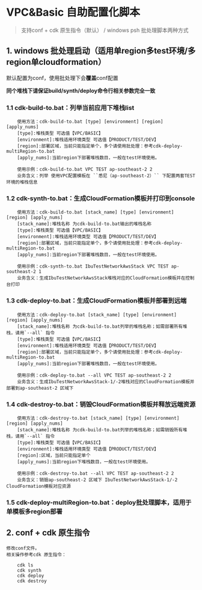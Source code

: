 # VPC&Basic 自助配置化脚本

> 支持conf + cdk 原生指令（默认） / windows psh 批处理脚本两种方式

## 1. windows 批处理启动（适用单region多test环境/多region单cloudformation）
默认配置为conf，使用批处理下会**覆盖**conf配置

**同个堆栈下请保证build/synth/deploy命令行相关参数完全一致** 

### 1.1 cdk-build-to.bat：列举当前应用下堆栈list
        使用方法：cdk-build-to.bat [type] [environment] [region] [apply_nums]
        [type]:堆栈类型 可选值【VPC/BASIC】
        [environment]:堆栈适用环境类型 可选值【PRODUCT/TEST/DEV】
        [region]:部署区域，当前只能指定单个，多个请使用批处理：参考cdk-deploy-multiRegion-to.bat
        [apply_nums]:当前region下部署堆栈数目，一般在test环境使用。
        
        使用示例：cdk-build-to.bat VPC TEST ap-southeast-2 2
        业务含义：列举 使用VPC配置模板在 ``悉尼（ap-southeast-2）`` 下配置两套TEST环境的堆栈信息
        
### 1.2 cdk-synth-to.bat：生成CloudFormation模板并打印到console
        使用方法：cdk-build-to.bat [stack_name] [type] [environment] [region] [apply_nums]
        [stack_name]:堆栈名称 为cdk-build-to.bat输出的堆栈名称
        [type]:堆栈类型 可选值【VPC/BASIC】
        [environment]:堆栈适用环境类型 可选值【PRODUCT/TEST/DEV】
        [region]:部署区域，当前只能指定单个，多个请使用批处理：参考cdk-deploy-multiRegion-to.bat
        [apply_nums]:当前region下部署堆栈数目，一般在test环境使用。

        使用示例：cdk-synth-to.bat IbuTestNetworkAwsStack VPC TEST ap-southeast-2 1
        业务含义：生成IbuTestNetworkAwsStack堆栈对应的CloudFormation模板并在控制台打印

### 1.3 cdk-deploy-to.bat：生成CloudFormation模板并部署到远端
        使用方法：cdk-deploy-to.bat [stack_name] [type] [environment] [region] [apply_nums]
        [stack_name]:堆栈名称 为cdk-build-to.bat列举的堆栈名称；如需部署所有堆栈，请用`--all` 指令
        [type]:堆栈类型 可选值【VPC/BASIC】
        [environment]:堆栈适用环境类型 可选值【PRODUCT/TEST/DEV】
        [region]:部署区域，当前只能指定单个，多个请使用批处理：参考cdk-deploy-multiRegion-to.bat
        [apply_nums]:当前region下部署堆栈数目，一般在test环境使用。

        使用示例：cdk-deploy-to.bat --all VPC TEST ap-southeast-2 2
        业务含义：生成IbuTestNetworkAwsStack-1/-2堆栈对应的CloudFormation模板并部署到ap-southeast-2 区域下
    
### 1.4 cdk-destroy-to.bat：销毁CloudFormation模板并释放远端资源
        使用方法：cdk-destroy-to.bat [stack_name] [type] [environment] [region] [apply_nums]
        [stack_name]:堆栈名称 为cdk-build-to.bat列举的堆栈名称；如需销毁所有堆栈，请用`--all` 指令
        [type]:堆栈类型 可选值【VPC/BASIC】
        [environment]:堆栈适用环境类型 可选值【PRODUCT/TEST/DEV】
        [region]:区域，当前只能指定单个
        [apply_nums]:当前region下堆栈数目，一般在test环境使用。

        使用示例：cdk-destroy-to.bat --all VPC TEST ap-southeast-2 2
        业务含义：销毁ap-southeast-2 区域下 IbuTestNetworkAwsStack-1/-2 CloudFormation模板对应资源
    
### 1.5 cdk-deploy-multiRegion-to.bat：deploy批处理脚本，适用于单模板多region部署

## 2. conf + cdk 原生指令
    修改conf文件。
    相关操作参考cdk 原生指令：
```buildoutcfg
    cdk ls
    cdk synth
    cdk deploy
    cdk destroy
```
